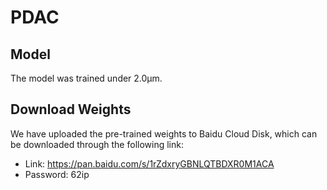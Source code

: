 # PDAC
## Model

The model was trained under 2.0μm.

## Download Weights

We have uploaded the pre-trained weights to Baidu Cloud Disk, which can be downloaded through the following link:

- Link: https://pan.baidu.com/s/1rZdxryGBNLQTBDXR0M1ACA
- Password: 62ip

